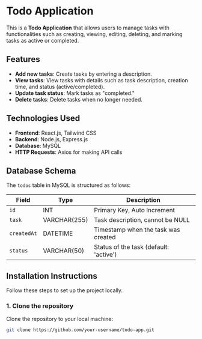# Todo Application

This is a **Todo Application** that allows users to manage tasks with functionalities such as creating, viewing, editing, deleting, and marking tasks as active or completed. 

## Features

- **Add new tasks**: Create tasks by entering a description.
- **View tasks**: View tasks with details such as task description, creation time, and status (active/completed).
- **Update task status**: Mark tasks as "completed."
- **Delete tasks**: Delete tasks when no longer needed.

## Technologies Used

- **Frontend**: React.js, Tailwind CSS
- **Backend**: Node.js, Express.js
- **Database**: MySQL
- **HTTP Requests**: Axios for making API calls

## Database Schema

The `todos` table in MySQL is structured as follows:

| Field       | Type         | Description                                   |
|-------------|--------------|-----------------------------------------------|
| `id`        | INT          | Primary Key, Auto Increment                   |
| `task`      | VARCHAR(255) | Task description, cannot be NULL              |
| `createdAt` | DATETIME     | Timestamp when the task was created          |
| `status`    | VARCHAR(50)  | Status of the task (default: 'active')        |

## Installation Instructions
Follow these steps to set up the project locally.

### 1. Clone the repository
Clone the repository to your local machine:

```bash
git clone https://github.com/your-username/todo-app.git


